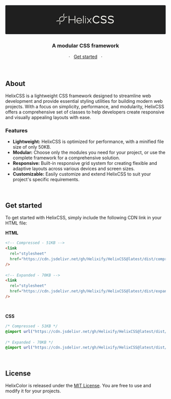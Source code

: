 <img src='./public/doc/cover.png' title='BeviCSS - Builder' alt='Logo BeviCSS - Builder' />
<div align="center">
  <h3>A modular CSS framework</h3>
  	<span>
		<span>&nbsp;&nbsp;·&nbsp;&nbsp;</span>
		<a href="#get-started">Get started</a>
		<span>&nbsp;&nbsp;·&nbsp;&nbsp;</span>
	</span>
</div>

<br/>
<br/>

## About

HelixCSS is a lightweight CSS framework designed to streamline web development and provide essential styling utilities for building modern web projects. With a focus on simplicity, performance, and modularity, HelixCSS offers a comprehensive set of classes to help developers create responsive and visually appealing layouts with ease.

### Features

- **Lightweight:** HelixCSS is optimized for performance, with a minified file size of only 50KB.
- **Modular:** Choose only the modules you need for your project, or use the complete framework for a comprehensive solution.
- **Responsive:** Built-in responsive grid system for creating flexible and adaptive layouts across various devices and screen sizes.
- **Customizable:** Easily customize and extend HelixCSS to suit your project's specific requirements.

<br/>

## Get started

To get started with HelixCSS, simply include the following CDN link in your HTML file:

**HTML**

```html
<!-- Compressed - 51KB -->
<link
  rel="stylesheet"
  href="https://cdn.jsdelivr.net/gh/Helixify/HelixCSS@latest/dist/compressed/main.css"
/>

<!-- Expanded - 70KB -->
<link
  rel="stylesheet"
  href="https://cdn.jsdelivr.net/gh/Helixify/HelixCSS@latest/dist/expanded/main.css"
/>
```

<br/>

**CSS**

```css
/* Compressed - 51KB */
@import url("https://cdn.jsdelivr.net/gh/Helixify/HelixCSS@latest/dist/compressed/main.css");

/* Expanded - 70KB */
@import url("https://cdn.jsdelivr.net/gh/Helixify/HelixCSS@latest/dist/expanded/main.css");
```

<br/>

## License

HelixColor is released under the [MIT License](/license.md). You are free to use and modify it for your projects.
